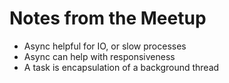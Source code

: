 
# Notes from the Meetup

* Async helpful for IO, or slow processes
* Async can help with responsiveness
* A task is encapsulation of a background thread